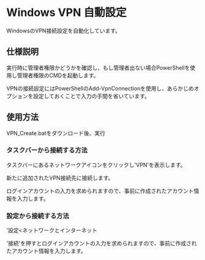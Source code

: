<h1>Windows VPN 自動設定</h1>
<p>WindowsのVPN接続設定を自動化しています。</p>

<h2>仕様説明</h2>
<p>実行時に管理者権限かどうかを確認し、もし管理者出ない場合PowerShellを使用し管理者権限のCMDを起動します。</p>
<p>VPNの接続設定にはPowerShellのAdd-VpnConnectionを使用し、あらかじめオプションを設定しておくことで入力の手間を省いています。</p>

<h2>使用方法</h2>
<p>VPN_Create.batをダウンロード後、実行</p>
<p> </p>
<h3>タスクバーから接続する方法</h3>
<p>タスクバーにあるネットワークアイコンをクリックし'VPN'を表示します。</p>
<p>新たに追加されたVPN接続先に接続します。</p>
<p>ログインアカウントの入力を求められますので、事前に作成されたアカウント情報を入力します。</p>
<p> </p>
<h3>設定から接続する方法</h3>
<p>'設定<ネットワークとインターネット<VPN'に新たに追加されたVPNが表示されます。</p>
<p>'接続'を押すとログインアカウントの入力を求められますので、事前に作成されたアカウント情報を入力します。</p>
